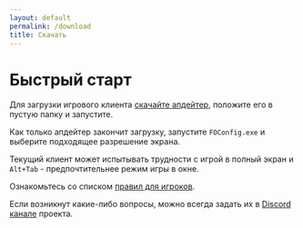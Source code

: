 ```yaml
---
layout: default
permalink: /download
title: Скачать
---
```

# Быстрый старт

Для загрузки игрового клиента [скачайте апдейтер](https://github.com/fonline-roleplay/FO4RP/releases/download/1.01/F0nlineUpdater.exe), положите его в пустую папку и запустите. 

Как только апдейтер закончит загрузку, запустите `FOConfig.exe` и выберите подходящее разрешение экрана.

Текущий клиент может испытывать трудности с игрой в полный экран и `Alt+Tab` - предпочтительнее режим игры в окне.

Ознакомьтесь со списком [правил для игроков](/info/rules/).

Если возникнут какие-либо вопросы, можно всегда задать их в [Discord канале](https://discord.gg/qD6WYFY) проекта.
